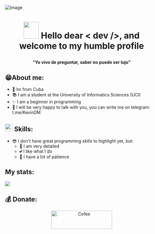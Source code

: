 ![Image](https://i.imgur.com/3D7I3iu.jpg)

# <p align='center'><img src="https://c.tenor.com/mWVlRVpcm-8AAAAj/oscar-hi.gif" width="50" height="55" /> Hello dear < dev />, and welcome to my humble profile </p>

<p align='center'><b>"Yo vivo de preguntar, saber no puede ser lujo"</b></p>

## 😁About me:
* 📍 Im from Cuba
* 📚 I am a student at the University of Informatics Sciences (UCI) 
* ✨ I am a beginner in programming
* 💌 I will be very happy to talk with you, you can write me on telegram: t.me/KevinDM

## <img src="https://camo.githubusercontent.com/beb64ff21c883e318e4f5db5231c2ba4175705bea1c9249e82a41ab375db4f75/68747470733a2f2f6d65646961322e67697068792e636f6d2f6d656469612f51737347456d706b79454f684243623765312f67697068792e6769663f6369643d656366303565343761306e336769316266716e74716d6f62386739616964316f796a327772336473336d67373030626c267269643d67697068792e676966" width="25" height="25" /> Skills:
* 😎 I don't have great programming skills to highlight yet, but:
  * 🧐 I am very detailed
  * 💕 I like what I do
  * 😤 I have a lot of patience

                       
## My stats:
![](https://komarev.com/ghpvc/?username=Kev1nDM&color=lightgray)

## 💰 Donate:
<a href="https://www.buymeacoffee.com/KevinDM"> <p align= "center">
         <img alt="Cofee" src="https://camo.githubusercontent.com/28aae05a0fba45679e8e27d90609601e249b64a5fe30dfef05495de4f4e318d4/68747470733a2f2f63646e2e6275796d6561636f666665652e636f6d2f627574746f6e732f76322f64656661756c742d79656c6c6f772e706e67"
         width="200" height="60"> </p>
